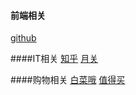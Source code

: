 #### 前端相关
[github](http://github.com)

####IT相关
[知乎](http://www.zhihu.com/)
[月关](http://kuaile.shike.blog.163.com/)

####购物相关
[白菜哦](http://www.baicaio.com/) 
[值得买](http://www.smzdm.com/)
